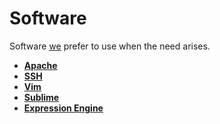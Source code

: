 Software
========

Software [we](https://seesparkbox.com) prefer to use when the need arises.

* **[Apache](apache)**
* **[SSH](ssh)**
* **[Vim](vim)**
* **[Sublime](sublime)**
* **[Expression Engine](expression_engine)**

